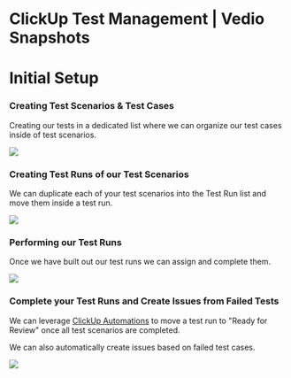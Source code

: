 # ClickUp Test Management | Vedio Snapshots

# Initial Setup

### Creating Test Scenarios & Test Cases

Creating our tests in a dedicated list where we can organize our test cases inside of test scenarios.

![](https://t8673385.p.clickup-attachments.com/t8673385/940dd043-4c39-4885-9d03-7bd5623d43b2/Test%20Cases.gif)

###   

### Creating Test Runs of our Test Scenarios

We can duplicate each of your test scenarios into the Test Run list and move them inside a test run.

![](https://t8673385.p.clickup-attachments.com/t8673385/deabc3c1-58c9-4e94-8b8a-3630bf6a7f0e/Test%20Runs.gif)

  

### Performing our Test Runs

Once we have built out our test runs we can assign and complete them.

![](https://t8673385.p.clickup-attachments.com/t8673385/ff9e0f24-26ca-469c-8758-9ec497526a8f/Run%20your%20Tests.gif)

  

### Complete your Test Runs and Create Issues from Failed Tests

We can leverage [ClickUp Automations](https://docs.clickup.com/en/articles/3904901-automations-overview) to move a test run to "Ready for Review" once all test scenarios are completed.

  

We can also automatically create issues based on failed test cases.

![](https://t8673385.p.clickup-attachments.com/t8673385/7e316b9c-dff7-4f8e-bc0e-913775a9af66/Test%20Automations.gif)
